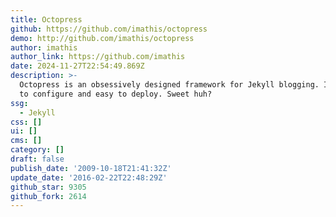 ```yaml
---
title: Octopress
github: https://github.com/imathis/octopress
demo: http://github.com/imathis/octopress
author: imathis
author_link: https://github.com/imathis
date: 2024-11-27T22:54:49.869Z
description: >-
  Octopress is an obsessively designed framework for Jekyll blogging. It’s easy
  to configure and easy to deploy. Sweet huh?
ssg:
  - Jekyll
css: []
ui: []
cms: []
category: []
draft: false
publish_date: '2009-10-18T21:41:32Z'
update_date: '2016-02-22T22:48:29Z'
github_star: 9305
github_fork: 2614
---
```

